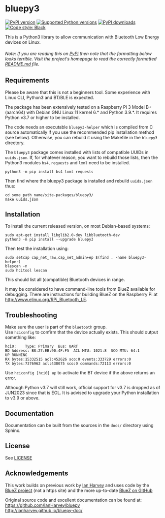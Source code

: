 # bluepy3

[![PyPI version](https://img.shields.io/pypi/v/bluepy3.svg?logo=pypi&logoColor=FFE873)](https://pypi.org/project/bluepy3)
[![Supported Python versions](https://img.shields.io/pypi/pyversions/bluepy3?logo=python&logoColor=FFE873)](https://pypi.org/project/bluepy3)
[![PyPI downloads](https://img.shields.io/pypi/dm/bluepy3.svg)](https://pypistats.org/packages/bluepy3)
[![Code style: Black](https://img.shields.io/badge/code%20style-Black-000000.svg)](https://github.com/psf/black)

This is a Python3 library to allow communication with Bluetooth Low Energy devices on Linux.

###### Note: If you are reading this on [PyPi](https://pypi.org/project/bluepy3/) then note that the formatting below looks terrible. Visit the project's homepage to read the correctly formatted [README.md](https://github.com/Mausy5043/bluepy3#readme) file. 

## Requirements

Please be aware that this is not a beginners tool. Some experience with Linux CLI, Python3 and BT/BLE is expected.

The package has been extensively tested on a Raspberry Pi 3 Model B+ (aarch64) with Debian GNU Linux 11 kernel 6.* and Python 3.9.*. It requires Python v3.7 or higher to be installed.

The code needs an executable `bluepy3-helper` which is compiled from C source automatically 
if you use the recommended pip installation method (see below). Otherwise,
you can rebuild it using the Makefile in the `bluepy3` directory.

The `bluepy3` package comes installed with lists of compatible UUIDs in `uuids.json`. 
If, for whatever reason, you want to rebuild those lists, then the Python3 modules
`bs4`, `requests` and `lxml` need to be installed.
```(python3)
python3 -m pip install bs4 lxml requests
```
Then find where the bluepy3 package is installed and rebuild `uuids.json` thus: 
```(bash)
cd some_path_name/site-packages/bluepy3/
make uuids.json
```

## Installation

To install the current released version, on most Debian-based systems:
```(bash)
sudo apt-get install libglib2.0-dev libbluetooth-dev
python3 -m pip install --upgrade bluepy3
```
Then test the installation using:
```(bash)
sudo setcap cap_net_raw,cap_net_admin+ep $(find . -name bluepy3-helper)
blescan -n
sudo hcitool lescan
```
This should list all (compatible) Bluetooth devices in range.

It may be considered to have command-line tools from BlueZ available for debugging. There
are instructions for building BlueZ on the Raspberry Pi at http://www.elinux.org/RPi_Bluetooth_LE.

## Troubleshooting

Make sure the user is part of the `bluetooth` group.   
Use `hciconfig` to confirm that the device actually exists. This should output something like:
```
hci0:    Type: Primary  Bus: UART
BD Address: B8:27:EB:90:4F:F5  ACL MTU: 1021:8  SCO MTU: 64:1
UP RUNNING
RX bytes:15332515 acl:452626 sco:0 events:333729 errors:0
TX bytes:7376962 acl:438075 sco:0 commands:72113 errors:0
```
Use `hciconfig [hci0] up` to activate the BT device if the above returns an error.

Although Python v3.7 will still work, official support for v3.7 is dropped as of JUN2023 since that is EOL. It is advised to upgrade your Python installation to v3.9 or above.

## Documentation

Documentation can be built from the sources in the `docs/` directory using Sphinx.

## License  

See [LICENSE](LICENSE)

## Acknowledgements

This work builds on previous work by [Ian Harvey](https://github.com/IanHarvey/bluepy) and uses code 
by the [BlueZ project](http://www.bluez.org/) (not a https site) and the more 
up-to-date [BlueZ on GitHub](https://github.com/bluez/bluez)

Original source code and excellent documentation can be found at:   
  https://github.com/IanHarvey/bluepy   
  http://ianharvey.github.io/bluepy-doc/
